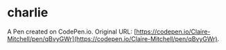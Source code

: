 # charlie

A Pen created on CodePen.io. Original URL: [https://codepen.io/Claire-Mitchell/pen/qBvyGWr](https://codepen.io/Claire-Mitchell/pen/qBvyGWr).

